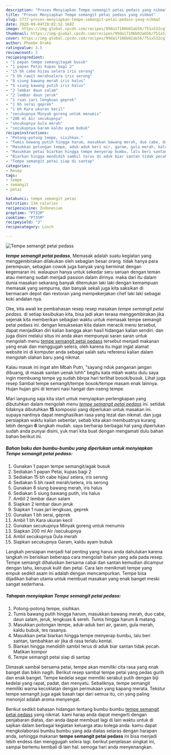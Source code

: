 ```yaml
---
description: "Proses Menyiapkan Tempe semangit petai pedass yang nikmat"
title: "Proses Menyiapkan Tempe semangit petai pedass yang nikmat"
slug: 2777-proses-menyiapkan-tempe-semangit-petai-pedass-yang-nikmat
date: 2020-09-04T20:02:52.168Z
image: https://img-global.cpcdn.com/recipes/99da17106b02ab56/751x532cq70/tempe-semangit-petai-pedass-foto-resep-utama.jpg
thumbnail: https://img-global.cpcdn.com/recipes/99da17106b02ab56/751x532cq70/tempe-semangit-petai-pedass-foto-resep-utama.jpg
cover: https://img-global.cpcdn.com/recipes/99da17106b02ab56/751x532cq70/tempe-semangit-petai-pedass-foto-resep-utama.jpg
author: Phoebe Drake
ratingvalue: 3.5
reviewcount: 5
recipeingredient:
- "1 papan tempe semangitagak busuk"
- "1 papan Petai kupas bagi 2"
- "15 bh cabe hijau selera iris serong"
- "5 bh rawit merahselera iris serong"
- "8 siung bawang merah iris halus"
- "5 siung bawang putih iris halus"
- "2 lembar daun salam"
- "2 lembar daun jeruk"
- "1 ruas jari lengkuas geprek"
- "1 bh serai geprek"
- "1 bh Kara ukuran kecil"
- "secukupnya Minyak goreng untuk menumis"
- "200 ml Air secukupnya"
- "secukupnya Gula merah"
- "secukupnya Garam kaldu ayam bubuk"
recipeinstructions:
- "Potong-potong tempe, sisihkan."
- "Tumis bawang putih hingga harum, masukkan bawang merah, duo cabe, daun salam, jeruk, lengkuas &amp; sereh. Tumis hingga harum &amp; matang."
- "Masukkan potongan tempe, aduk-aduk beri air, garam, gula merah, kaldu bubuk, tes rasanya."
- "Masukkan petai biarkan hingga tempe menyerap bumbu, lalu beri santan, tambahkan air jika di rasa terlalu kental."
- "Biarkan hingga mendidih sambil terus di aduk biar santan tidak pecah. Matikan kompor"
- "Tempe semangit petai siap di santap"
categories:
- Resep
tags:
- tempe
- semangit
- petai

katakunci: tempe semangit petai 
nutrition: 134 calories
recipecuisine: Indonesian
preptime: "PT32M"
cooktime: "PT35M"
recipeyield: "3"
recipecategory: Lunch

---
```



![Tempe semangit petai pedass](https://img-global.cpcdn.com/recipes/99da17106b02ab56/751x532cq70/tempe-semangit-petai-pedass-foto-resep-utama.jpg)

<b><i>tempe semangit petai pedass</i></b>, Memasak adalah suatu kegiatan yang menggembirakan dilakukan oleh sebagian besar orang. tidak hanya para perempuan, sebagian cowok juga banyak yang berminat dengan kegemaran ini. walaupun hanya untuk sekedar seru seruan dengan teman atau memang sudah menjadi passion dalam dirinya. maka dari itu dalam dunia masakan sekarang banyak ditemukan laki laki dengan kemampuan memasak yang sempurna, dan banyak sekali juga kita saksikan di bermacam depot dan restoran yang mempekerjakan chef laki laki sebagai koki andalan nya.

Oke, kita awali ke pembahasan resep resep masakan <i>tempe semangit petai pedass</i>. di setiap kesibukan kita, bisa jadi akan terasa menggembirakan jika sejenak kita memberikan sebagian waktu untuk memasak tempe semangit petai pedass ini. dengan kesuksesan kita dalam meracik menu tersebut, dapat menjadikan diri kalian bangga akan hasil hidangan kalian sendiri. dan juga disini melalui situs ini anda akan mempunyai saran saran untuk mengolah menu <u>tempe semangit petai pedass</u> tersebut menjadi makanan yang enak dan menggugah selera, oleh karena itu ingat ingat alamat website ini di komputer anda sebagai salah satu referensi kalian dalam mengolah olahan baru yang nikmat.

Kalau masak ini ingat alm Mbah Putri, &#34;sayang nduk panganan jangan dibuang, di masak santan uenak lohh&#34; begitu kata mbah waktu dulu saya ingin membuang tempe yg sudah bbrpa hari terlihat bosok/busuk. Lihat juga resep Sambal tempe semangit/tempe bosok/tempe masam enak lainnya. Hujan hujan gini di temani nasi hangat dan oseng tempe.


Mari langsung saja kita start untuk menyiapkan perlengkapan yang dibutuhkan dalam mengolah menu <u><i>tempe semangit petai pedass</i></u> ini. setidak tidaknya dibutuhkan <b>15</b> komposisi yang diperlukan untuk masakan ini. supaya nantinya dapat menghasilkan rasa yang lezat dan nikmat. dan juga persiapkan waktu kalian sebentar, sebab kita akan membuatnya kurang lebih dengan <b>6</b> langkah mudah. saya berharap berbagai hal yang diperlukan sudah anda punyai disini, yuk mari kita buat dengan mengamati dulu bahan bahan berikut ini.

<!--inarticleads1-->

##### Bahan baku dan bumbu-bumbu yang diperlukan untuk menyiapkan Tempe semangit petai pedass:

1. Gunakan 1 papan tempe semangit/agak busuk
1. Sediakan 1 papan Petai, kupas bagi 2
1. Sediakan 15 bh cabe hijau/ selera, iris serong
1. Sediakan 5 bh rawit merah/selera, iris serong
1. Gunakan 8 siung bawang merah, iris halus
1. Sediakan 5 siung bawang putih, iris halus
1. Ambil 2 lembar daun salam
1. Siapkan 2 lembar daun jeruk
1. Siapkan 1 ruas jari lengkuas, geprek
1. Gunakan 1 bh serai, geprek
1. Ambil 1 bh Kara ukuran kecil
1. Gunakan secukupnya Minyak goreng untuk menumis
1. Siapkan 200 ml Air /secukupnya
1. Ambil secukupnya Gula merah
1. Siapkan secukupnya Garam, kaldu ayam bubuk


Langkah persiapan menjadi hal penting yang harus anda dahulukan karena langkah ini berisikan beberapa cara mengolah bahan yang ada pada resep. Tempe semangit dihaluskan bersama cabai dan santan kemudian dicampur dengan tahu, kerupuk kulit dan petai. Cara lain menikmati tempe yang empuk sedikit asam ini adalah dengan mencampurkan. Tempe bisa dijadikan bahan utama untuk membuat masakan yang enak banget meski sangat sederhana. 

<!--inarticleads2-->

##### Tahapan menyiapkan Tempe semangit petai pedass:

1. Potong-potong tempe, sisihkan.
1. Tumis bawang putih hingga harum, masukkan bawang merah, duo cabe, daun salam, jeruk, lengkuas &amp; sereh. Tumis hingga harum &amp; matang.
1. Masukkan potongan tempe, aduk-aduk beri air, garam, gula merah, kaldu bubuk, tes rasanya.
1. Masukkan petai biarkan hingga tempe menyerap bumbu, lalu beri santan, tambahkan air jika di rasa terlalu kental.
1. Biarkan hingga mendidih sambil terus di aduk biar santan tidak pecah. Matikan kompor
1. Tempe semangit petai siap di santap


Dimasak sambal bersama petai, tempe akan memiliki cita rasa yang enak banget dan bikin nagih. Berikut resep sambal tempe petai yang pedas gurih dan enak banget. Tempe kedelai segar memiliki serabut putih dengan biji kedelai yang rapat, padat, dan menyatu. Sebaliknya, tempe semangit memiliki warna kecoklatan dengan permukaan yang kapang merata. Tekstur tempe semangit juga agak basah tapi dari semua itu, ciri yang paling menonjol adalah aroma menyengat. 

Berikut sedikit bahasan hidangan tentang bumbu bumbu <u>tempe semangit petai pedass</u> yang nikmat. kami harap anda dapat mengerti dengan penjabaran diatas, dan anda dapat membuat lagi di lain waktu untuk di sajikan dalam berbagai kegiatan keluarga atau kolega anda. kamu dapat mengkolaborasi bumbu bumbu yang ada diatas selaras dengan harapan anda, sehingga makanan <b>tempe semangit petai pedass</b> ini bisa menjadi lebih endess dan menggugah selera lagi. berikut penjelasan singkat ini, sampai bertemu kembali di lain hal. semoga hari anda menyenangkan.
